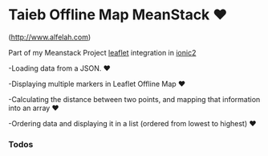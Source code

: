 # Taieb Offline Map MeanStack ❤

(http://www.alfelah.com)

Part of my Meanstack Project [leaflet](http://leafletjs.com/) integration in [ionic2](http://ionicframework.com)


-Loading data from a JSON. ❤


-Displaying multiple markers in Leaflet Offline Map ❤


-Calculating the distance between two points, and mapping that information into an array  ❤


-Ordering data and displaying it in a list (ordered from lowest to highest)  ❤



### Todos



